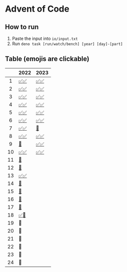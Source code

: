 # Advent of Code

## How to run

1. Paste the input into `io/input.txt`
2. Run `deno task [run/watch/bench] [year] [day]-[part]`

## Table (emojis are clickable)

|     | 2022                                 | 2023                                 |
| :-: | ------------------------------------ | ------------------------------------ |
|  1  | [✅](2022/1-1.ts)[✅](2022/1-2.ts)   | [✅](2023/1-1.ts)[✅](2023/1-2.ts)   |
|  2  | [✅](2022/2-1.ts)[✅](2022/2-2.ts)   | [✅](2023/2-1.ts)[✅](2023/2-2.ts)   |
|  3  | [✅](2022/3-1.ts)[✅](2022/3-2.ts)   | [✅](2023/3-1.ts)[✅](2023/3-2.ts)   |
|  4  | [✅](2022/4-1.ts)[✅](2022/4-2.ts)   | [✅](2023/4-1.ts)[✅](2023/4-2.ts)   |
|  5  | [✅](2022/5-1.ts)[✅](2022/5-2.ts)   | [✅](2023/5-1.ts)[✅](2023/5-2.ts)   |
|  6  | [✅](2022/6-1.ts)[✅](2022/6-2.ts)   | [✅](2023/6-1.ts)[✅](2023/6-2.ts)   |
|  7  | [✅](2022/7-1.ts)[✅](2022/7-2.ts)   | [🔴](2022/7-1.ts)                    |
|  8  | [✅](2022/8-1.ts)[✅](2022/8-2.ts)   | [✅](2023/8-1.ts)[✅](2023/8-2.ts)   |
|  9  | [🔴](2022/9-1.ts)                    | [✅](2023/9-1.ts)[✅](2023/9-2.ts)   |
| 10  | [✅](2022/10-1.ts)[✅](2022/10-2.ts) | [✅](2023/10-1.ts)[✅](2023/10-2.ts) |
| 11  | [🔴](2022/11-1.ts)                   |                                      |
| 12  | [🔴](2022/12-1.ts)                   |                                      |
| 13  | [✅](2022/13-1.ts)[✅](2022/13-2.ts) |                                      |
| 14  | [🔴](2022/14-1.ts)                   |                                      |
| 15  | [🔴](2022/15-1.ts)                   |                                      |
| 16  | [🔴](2022/16-1.ts)                   |                                      |
| 17  | [🔴](2022/17-1.ts)                   |                                      |
| 18  | [✅](2022/18-1.ts)[🔴](2022/18-2.ts) |                                      |
| 19  | 🔴                                   |                                      |
| 20  | 🔴                                   |                                      |
| 21  | 🔴                                   |                                      |
| 22  | 🔴                                   |                                      |
| 23  | 🔴                                   |                                      |
| 24  | 🔴                                   |                                      |
